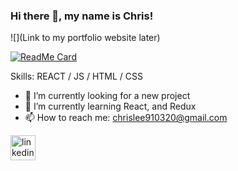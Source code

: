 ### Hi there 👋, my name is Chris!
![](Link to my portfolio website later)

[![ReadMe Card](https://github-readme-stats.vercel.app/api/pin/?username=pachopa&repo=NetflixClone&theme=radical)](https://github.com/pachopa/NetflixClone)

Skills:  REACT / JS / HTML / CSS

- 🔭 I’m currently looking for a new project 
- 🌱 I’m currently learning React, and Redux 
- 📫 How to reach me: chrislee910320@gmail.com 


[<img src='https://cdn.jsdelivr.net/npm/simple-icons@3.0.1/icons/linkedin.svg' alt='linkedin' height='40'>](https://www.linkedin.com/in/https://www.linkedin.com/in/chris-lee-web-developer//)  

